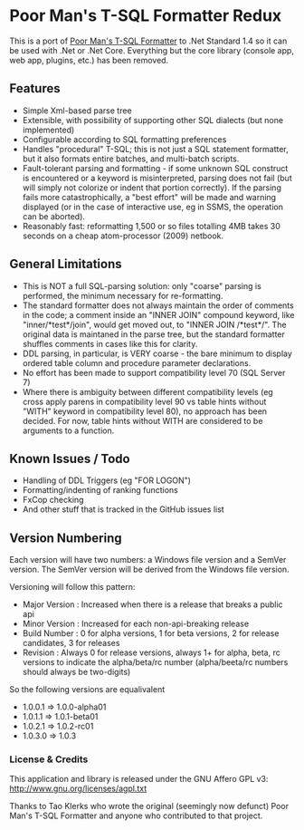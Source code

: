 
# Poor Man's T-SQL Formatter Redux

This is a port of [Poor Man's T-SQL Formatter](https://github.com/TaoK/PoorMansTSqlFormatter) to .Net Standard 1.4 so it can be used with .Net or .Net Core. Everything but the core library (console app, web app, plugins, etc.) has been removed.


## Features

* Simple Xml-based parse tree
* Extensible, with possibility of supporting other SQL dialects (but none implemented)
* Configurable according to SQL formatting preferences
* Handles "procedural" T-SQL; this is not just a SQL statement formatter, but it also formats entire batches, and multi-batch scripts.
* Fault-tolerant parsing and formatting - if some unknown SQL construct is encountered or a keyword is misinterpreted, parsing does not fail (but will simply not colorize or indent that portion correctly). If the parsing fails more catastrophically, a "best effort" will be made and warning displayed (or in the case of interactive use, eg in SSMS, the operation can be aborted).
* Reasonably fast: reformatting 1,500 or so files totalling 4MB takes 30 seconds on a cheap atom-processor (2009) netbook.


## General Limitations

* This is NOT a full SQL-parsing solution: only "coarse" parsing is performed, the minimum necessary for re-formatting.
* The standard formatter does not always maintain the order of comments in the code; a comment inside an "INNER JOIN" compound keyword, like "inner/\*test\*/join", would get moved out, to "INNER JOIN /\*test\*/". The original data is maintaned in the parse tree, but the standard formatter shuffles comments in cases like this for clarity.
* DDL parsing, in particular, is VERY coarse - the bare minimum to display ordered table column and procedure parameter declarations.
* No effort has been made to support compatibility level 70 (SQL Server 7)
* Where there is ambiguity between different compatibility levels (eg cross apply parens in compatibility level 90 vs table hints without "WITH" keyword in compatibility level 80), no approach has been decided. For now, table hints without WITH are considered to be arguments to a function.


## Known Issues / Todo

* Handling of DDL Triggers (eg "FOR LOGON")
* Formatting/indenting of ranking functions 
* FxCop checking
* And other stuff that is tracked in the GitHub issues list


## Version Numbering

Each version will have two numbers: a Windows file version and a SemVer version. The SemVer version will be derived from the Windows file version.

Versioning will follow this pattern:

* Major Version : Increased when there is a release that breaks a public api
* Minor Version : Increased for each non-api-breaking release
* Build Number : 0 for alpha versions, 1 for beta versions, 2 for release candidates, 3 for releases
* Revision : Always 0 for release versions, always 1+ for alpha, beta, rc versions to indicate the alpha/beta/rc  number (alpha/beeta/rc numbers should always be two-digits)

So the following versions are equalivalent

* 1.0.0.1 => 1.0.0-alpha01
* 1.0.1.1 => 1.0.1-beta01
* 1.0.2.1 => 1.0.2-rc01
* 1.0.3.0 => 1.0.3


### License & Credits

This application and library is released under the GNU Affero GPL v3: 
http://www.gnu.org/licenses/agpl.txt

Thanks to Tao Klerks who wrote the original (seemingly now defunct) Poor Man's T-SQL Formatter and anyone who contributed to that project.

